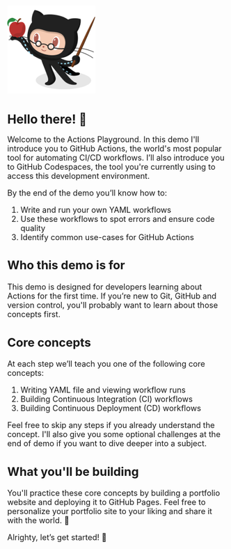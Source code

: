 <img src="./professortocat.png" width="40%"/>

# Hello there! 👋

<font size="4"> Welcome to the Actions Playground. In this demo I'll introduce you to GitHub Actions, the world's most popular tool for automating CI/CD workflows. I’ll also introduce you to GitHub Codespaces, the tool you're currently using to access this development environment.

By the end of the demo you’ll know how to:
1. Write and run your own YAML workflows
2. Use these workflows to spot errors and ensure code quality
3. Identify common use-cases for GitHub Actions

## Who this demo is for
This demo is designed for developers learning about Actions for the first time. If you’re new to Git, GitHub and version control, you'll probably want to learn about those concepts first.

## Core concepts
At each step we’ll teach you one of the following core concepts:
1. Writing YAML file and viewing workflow runs
2. Building Continuous Integration (CI) workflows
2. Building Continuous Deployment (CD) workflows

Feel free to skip any steps if you already understand the concept. I'll also give you some optional challenges at the end of demo if you want to dive deeper into a subject.

## What you'll be building
You'll practice these core concepts by building a portfolio website and deploying it to GitHub Pages. Feel free to personalize your portfolio site to your liking and share it with the world. 🙂

Alrighty, let’s get started! 🚀
</font>